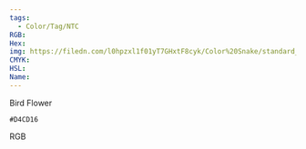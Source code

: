 ```yaml
---
tags:
  - Color/Tag/NTC
RGB:
Hex:
img: https://filedn.com/l0hpzxl1f01yT7GHxtF8cyk/Color%20Snake/standard_csv_to_svg//D4CD16.svg
CMYK:
HSL:
Name:
---
```

Bird Flower
```palette
#D4CD16
```
RGB
